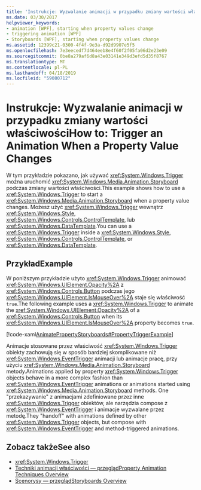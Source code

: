 ```yaml
---
title: 'Instrukcje: Wyzwalanie animacji w przypadku zmiany wartości właściwości'
ms.date: 03/30/2017
helpviewer_keywords:
- animation [WPF], starting when property values change
- triggering animation [WPF]
- Storyboards [WPF], starting when property values change
ms.assetid: 12399c21-0300-4f4f-9e3a-d92d9907e5f5
ms.openlocfilehash: 7e3eecedf7d464eeb8e4f60f2f05fa06d2e23e09
ms.sourcegitcommit: 0be8a279af6d8a43e03141e349d3efd5d35f8767
ms.translationtype: MT
ms.contentlocale: pl-PL
ms.lasthandoff: 04/18/2019
ms.locfileid: "59080712"
---
```

# <a name="how-to-trigger-an-animation-when-a-property-value-changes"></a><span data-ttu-id="3abcb-102">Instrukcje: Wyzwalanie animacji w przypadku zmiany wartości właściwości</span><span class="sxs-lookup"><span data-stu-id="3abcb-102">How to: Trigger an Animation When a Property Value Changes</span></span>
<span data-ttu-id="3abcb-103">W tym przykładzie pokazano, jak używać <xref:System.Windows.Trigger> można uruchomić <xref:System.Windows.Media.Animation.Storyboard> podczas zmiany wartości właściwości.</span><span class="sxs-lookup"><span data-stu-id="3abcb-103">This example shows how to use a <xref:System.Windows.Trigger> to start a <xref:System.Windows.Media.Animation.Storyboard> when a property value changes.</span></span> <span data-ttu-id="3abcb-104">Możesz użyć <xref:System.Windows.Trigger> wewnątrz <xref:System.Windows.Style>, <xref:System.Windows.Controls.ControlTemplate>, lub <xref:System.Windows.DataTemplate>.</span><span class="sxs-lookup"><span data-stu-id="3abcb-104">You can use a <xref:System.Windows.Trigger> inside a <xref:System.Windows.Style>, <xref:System.Windows.Controls.ControlTemplate>, or <xref:System.Windows.DataTemplate>.</span></span>  
  
## <a name="example"></a><span data-ttu-id="3abcb-105">Przykład</span><span class="sxs-lookup"><span data-stu-id="3abcb-105">Example</span></span>  
 <span data-ttu-id="3abcb-106">W poniższym przykładzie użyto <xref:System.Windows.Trigger> animować <xref:System.Windows.UIElement.Opacity%2A> z <xref:System.Windows.Controls.Button> podczas jego <xref:System.Windows.UIElement.IsMouseOver%2A> staje się właściwość `true`.</span><span class="sxs-lookup"><span data-stu-id="3abcb-106">The following example uses a <xref:System.Windows.Trigger> to animate the <xref:System.Windows.UIElement.Opacity%2A> of a <xref:System.Windows.Controls.Button> when its <xref:System.Windows.UIElement.IsMouseOver%2A> property becomes `true`.</span></span>  
  
 [!code-xaml[AnimatePropertyStoryboards#PropertyTriggerExample](~/samples/snippets/xaml/VS_Snippets_Wpf/AnimatePropertyStoryboards/XAML/PropertyTriggerExample.xaml#propertytriggerexample)]  
  
 <span data-ttu-id="3abcb-107">Animacje stosowane przez właściwość <xref:System.Windows.Trigger> obiekty zachowują się w sposób bardziej skomplikowane niż <xref:System.Windows.EventTrigger> animacji lub animacje pracę, przy użyciu <xref:System.Windows.Media.Animation.Storyboard> metody.</span><span class="sxs-lookup"><span data-stu-id="3abcb-107">Animations applied by property <xref:System.Windows.Trigger> objects behave in a more complex fashion than <xref:System.Windows.EventTrigger> animations or animations started using <xref:System.Windows.Media.Animation.Storyboard> methods.</span></span>  <span data-ttu-id="3abcb-108">One "przekazywanie" z animacjami zdefiniowane przez inne <xref:System.Windows.Trigger> obiektów, ale narzędzia compose z <xref:System.Windows.EventTrigger> i animacje wyzwalane przez metodę.</span><span class="sxs-lookup"><span data-stu-id="3abcb-108">They "handoff" with animations defined by other <xref:System.Windows.Trigger> objects, but compose with <xref:System.Windows.EventTrigger> and method-triggered animations.</span></span>  
  
## <a name="see-also"></a><span data-ttu-id="3abcb-109">Zobacz także</span><span class="sxs-lookup"><span data-stu-id="3abcb-109">See also</span></span>

- <xref:System.Windows.Trigger>
- [<span data-ttu-id="3abcb-110">Techniki animacji właściwości — przegląd</span><span class="sxs-lookup"><span data-stu-id="3abcb-110">Property Animation Techniques Overview</span></span>](property-animation-techniques-overview.md)
- [<span data-ttu-id="3abcb-111">Scenorysy — przegląd</span><span class="sxs-lookup"><span data-stu-id="3abcb-111">Storyboards Overview</span></span>](storyboards-overview.md)
